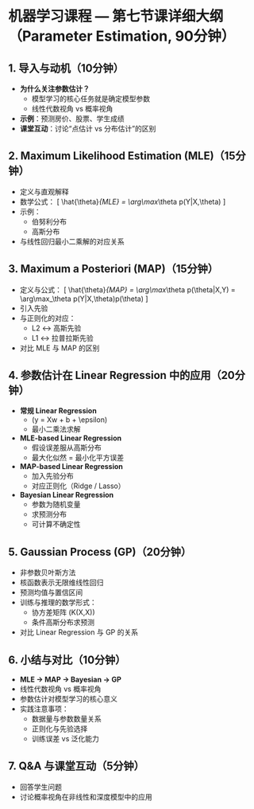 # 机器学习课程 — 第七节课详细大纲（Parameter Estimation, 90分钟）

## 1. 导入与动机（10分钟）
- **为什么关注参数估计？**
  - 模型学习的核心任务就是确定模型参数
  - 线性代数视角 vs 概率视角
- **示例**：预测房价、股票、学生成绩
- **课堂互动**：讨论“点估计 vs 分布估计”的区别

## 2. Maximum Likelihood Estimation (MLE)（15分钟）
- 定义与直观解释
- 数学公式：
\[
\hat{\theta}_{MLE} = \arg\max_\theta p(Y|X,\theta)
\]
- 示例：
  - 伯努利分布
  - 高斯分布
- 与线性回归最小二乘解的对应关系

## 3. Maximum a Posteriori (MAP)（15分钟）
- 定义与公式：
\[
\hat{\theta}_{MAP} = \arg\max_\theta p(\theta|X,Y) = \arg\max_\theta p(Y|X,\theta)p(\theta)
\]
- 引入先验
- 与正则化的对应：
  - L2 ↔ 高斯先验
  - L1 ↔ 拉普拉斯先验
- 对比 MLE 与 MAP 的区别

## 4. 参数估计在 Linear Regression 中的应用（20分钟）
- **常规 Linear Regression**
  - \(y = Xw + b + \epsilon\)
  - 最小二乘法求解
- **MLE-based Linear Regression**
  - 假设误差服从高斯分布
  - 最大化似然 = 最小化平方误差
- **MAP-based Linear Regression**
  - 加入先验分布
  - 对应正则化（Ridge / Lasso）
- **Bayesian Linear Regression**
  - 参数为随机变量
  - 求预测分布
  - 可计算不确定性

## 5. Gaussian Process (GP)（20分钟）
- 非参数贝叶斯方法
- 核函数表示无限维线性回归
- 预测均值与置信区间
- 训练与推理的数学形式：
  - 协方差矩阵 \(K(X,X)\)
  - 条件高斯分布求预测
- 对比 Linear Regression 与 GP 的关系

## 6. 小结与对比（10分钟）
- **MLE → MAP → Bayesian → GP**
- 线性代数视角 vs 概率视角
- 参数估计对模型学习的核心意义
- 实践注意事项：
  - 数据量与参数数量关系
  - 正则化与先验选择
  - 训练误差 vs 泛化能力

## 7. Q&A 与课堂互动（5分钟）
- 回答学生问题
- 讨论概率视角在非线性和深度模型中的应用